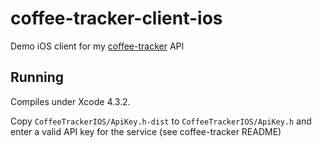 # coffee-tracker-client-ios

Demo iOS client for my [coffee-tracker](https://github.com/stevenwilkin/coffee-tracker) API

## Running

Compiles under Xcode 4.3.2.

Copy `CoffeeTrackerIOS/ApiKey.h-dist` to `CoffeeTrackerIOS/ApiKey.h` and enter a valid API key for the service (see coffee-tracker README)
